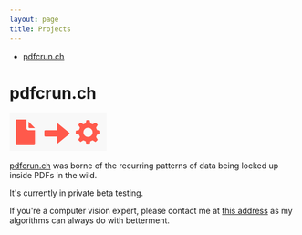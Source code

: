 ```yaml
---
layout: page
title: Projects
---
```

<!-- markdown-toc start - Don't edit this section. Run M-x markdown-toc-generate-toc again -->
- [pdfcrun.ch](#pdfcrunch)

<!-- markdown-toc end -->


# pdfcrun.ch

![pdfcrun.ch](/assets/projects/pdfcrunch.png)

[pdfcrun.ch](https://pdfcrun.ch/) was borne of the recurring patterns of data being locked up inside PDFs in the wild.

It's currently in private beta testing.

If you're a computer vision expert, please contact me at [this address](mailto:juan+pdfcrunch@uys.io) as my algorithms can always do with betterment.
